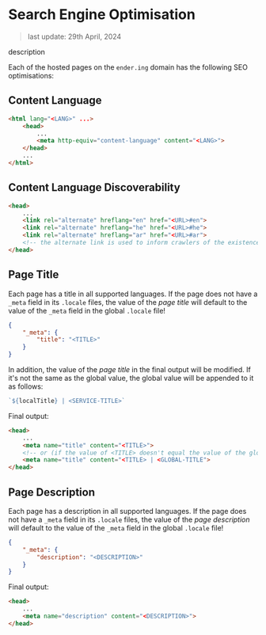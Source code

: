 # Search Engine Optimisation

> last update: 29th April, 2024

description

Each of the hosted pages on the `ender.ing` domain has the following SEO optimisations:

## Content Language

```html
<html lang="<LANG>" ...>
    <head>
        ...
        <meta http-equiv="content-language" content="<LANG>">
    </head>
    ...
</html>
```

## Content Language Discoverability

```html
<head>
    ...
    <link rel="alternate" hreflang="en" href="<URL>#en">
    <link rel="alternate" hreflang="he" href="<URL>#he">
    <link rel="alternate" hreflang="ar" href="<URL>#ar">
    <!-- the alternate link is used to inform crawlers of the existence of a duplicate of the current page in other languages -->
</head>
```

## Page Title

Each page has a title in all supported languages. If the page does not have a `_meta` field in its `.locale` files, the value of the *page title* will default to the value of the `_meta` field in the global `.locale` file!

```json
{
    "_meta": {
        "title": "<TITLE>"
    }
}
```

In addition, the value of the *page title* in the final output will be modified. If it's not the same as the global value, the global value will be appended to it as follows:

```javascript
`${localTitle} | <SERVICE-TITLE>`
```

Final output:

```html
<head>
    ...
    <meta name="title" content="<TITLE>">
    <!-- or (if the value of <TITLE> doesn't equal the value of the global title) -->
    <meta name="title" content="<TITLE> | <GLOBAL-TITLE">
</head>
```

## Page Description

Each page has a description in all supported languages. If the page does not have a `_meta` field in its `.locale` files, the value of the *page description* will default to the value of the `_meta` field in the global `.locale` file!

```json
{
    "_meta": {
        "description": "<DESCRIPTION>"
    }
}
```

Final output:

```html
<head>
    ...
    <meta name="description" content="<DESCRIPTION>">
</head>
```
